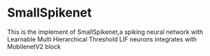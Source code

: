 # SmallSpikenet

This is the implement of SmallSpikenet,a spiking neural network with Learnable Multi Hierarchical Threshold LIF neurons integrates with MobilenetV2 block

